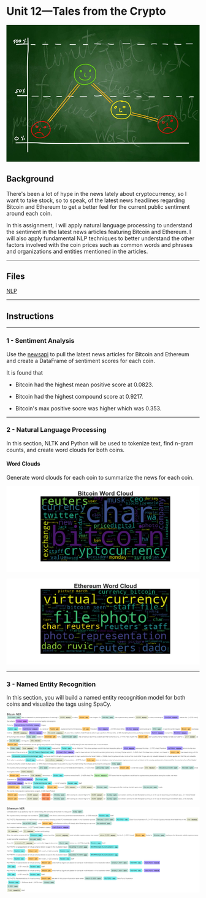 # Unit 12—Tales from the Crypto

![Stock Sentiment](Images/sentimental.jpeg)

## Background

There's been a lot of hype in the news lately about cryptocurrency, so I want to take stock, so to speak, of the latest news headlines regarding Bitcoin and Ethereum to get a better feel for the current public sentiment around each coin.

In this assignment, I will apply natural language processing to understand the sentiment in the latest news articles featuring Bitcoin and Ethereum. I will also apply fundamental NLP techniques to better understand the other factors involved with the coin prices such as common words and phrases and organizations and entities mentioned in the articles.


---

## Files

[NLP](NLP/crypto_sentiment.ipynb)

---

## Instructions

----

### 1 - Sentiment Analysis

Use the [newsapi](https://newsapi.org/) to pull the latest news articles for Bitcoin and Ethereum and create a DataFrame of sentiment scores for each coin.

It is found that 

* Bitcoin had the highest mean positive score at 0.0823.

* Bitcoin had the highest compound score at 0.9217.

* Bitcoin's max positive socre was higher which was 0.353.

---

### 2 - Natural Language Processing

In this section, NLTK and Python will be used to tokenize text, find n-gram counts, and create word clouds for both coins. 


#### Word Clouds

Generate word clouds for each coin to summarize the news for each coin.

![btc-word-cloud.png](Images/bit.png)

![eth-word-cloud.png](Images/eth.png)

---

### 3 - Named Entity Recognition

In this section, you will build a named entity recognition model for both coins and visualize the tags using SpaCy.

![btc-ner.png](Images/bitner.png)

![eth-ner.png](Images/ethner.png)

